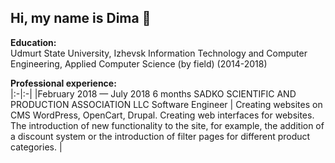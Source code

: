## Hi, my name is Dima 👋

**Education:** \
Udmurt State University, Izhevsk
Information Technology and Computer Engineering, Applied Computer Science (by field) (2014-2018)

**Professional experience:** \
|:-|:-|
|February 2018 — July 2018 6 months SADKO SCIENTIFIC AND PRODUCTION ASSOCIATION LLC Software Engineer | Creating websites on CMS WordPress, OpenCart, Drupal. Creating web interfaces for websites. The introduction of new functionality to the site, for example, the addition of a discount system or the introduction of filter pages for different product categories. |
<!--
**d1red/d1red** is a ✨ _special_ ✨ repository because its `README.md` (this file) appears on your GitHub profile.

Here are some ideas to get you started:

- 🔭 I’m currently working on ...
- 🌱 I’m currently learning ...
- 👯 I’m looking to collaborate on ...
- 🤔 I’m looking for help with ...
- 💬 Ask me about ...
- 📫 How to reach me: ...
- 😄 Pronouns: ...
- ⚡ Fun fact: ...
-->
